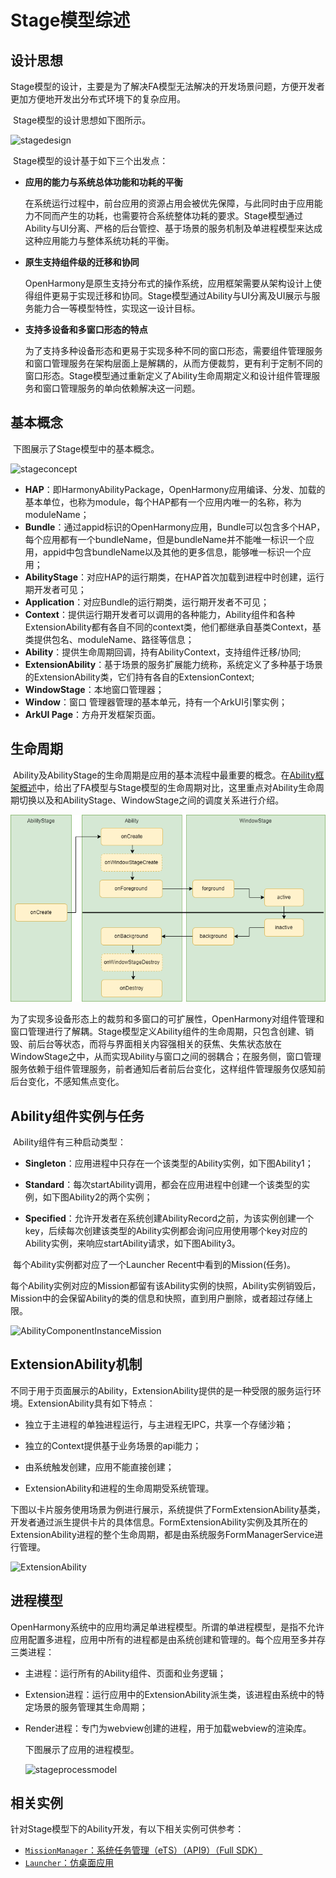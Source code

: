 # Stage模型综述

## 设计思想

​        Stage模型的设计，主要是为了解决FA模型无法解决的开发场景问题，方便开发者更加方便地开发出分布式环境下的复杂应用。

​        Stage模型的设计思想如下图所示。

![stagedesign](figures/stagedesign.png)

​        Stage模型的设计基于如下三个出发点：

- **应用的能力与系统总体功能和功耗的平衡**

  ​         在系统运行过程中，前台应用的资源占用会被优先保障，与此同时由于应用能力不同而产生的功耗，也需要符合系统整体功耗的要求。Stage模型通过Ability与UI分离、严格的后台管控、基于场景的服务机制及单进程模型来达成这种应用能力与整体系统功耗的平衡。

- **原生支持组件级的迁移和协同**

  ​        OpenHarmony是原生支持分布式的操作系统，应用框架需要从架构设计上使得组件更易于实现迁移和协同。Stage模型通过Ability与UI分离及UI展示与服务能力合一等模型特性，实现这一设计目标。

- **支持多设备和多窗口形态的特点**

  ​        为了支持多种设备形态和更易于实现多种不同的窗口形态，需要组件管理服务和窗口管理服务在架构层面上是解耦的，从而方便裁剪，更有利于定制不同的窗口形态。Stage模型通过重新定义了Ability生命周期定义和设计组件管理服务和窗口管理服务的单向依赖解决这一问题。


## 基本概念

​        下图展示了Stage模型中的基本概念。

![stageconcept](figures/stageconcept.png)

-  **HAP**：即HarmonyAbilityPackage，OpenHarmony应用编译、分发、加载的基本单位，也称为module，每个HAP都有一个应用内唯一的名称，称为moduleName；
-  **Bundle**：通过appid标识的OpenHarmony应用，Bundle可以包含多个HAP，每个应用都有一个bundleName，但是bundleName并不能唯一标识一个应用，appid中包含bundleName以及其他的更多信息，能够唯一标识一个应用；
-  **AbilityStage**：对应HAP的运行期类，在HAP首次加载到进程中时创建，运行期开发者可见；
-  **Application**：对应Bundle的运行期类，运行期开发者不可见；
-  **Context**：提供运行期开发者可以调用的各种能力，Ability组件和各种ExtensionAbility都有各自不同的context类，他们都继承自基类Context，基类提供包名、moduleName、路径等信息；
-  **Ability**：提供生命周期回调，持有AbilityContext，支持组件迁移/协同;
-  **ExtensionAbility**：基于场景的服务扩展能力统称，系统定义了多种基于场景的ExtensionAbility类，它们持有各自的ExtensionContext;
-  **WindowStage**：本地窗口管理器；
-  **Window**：窗口 管理器管理的基本单元，持有一个ArkUI引擎实例；
-  **ArkUI Page**：方舟开发框架页面。


## 生命周期

​        Ability及AbilityStage的生命周期是应用的基本流程中最重要的概念。在[Ability框架概述](ability-brief.md)中，给出了FA模型与Stage模型的生命周期对比，这里重点对Ability生命周期切换以及和AbilityStage、WindowStage之间的调度关系进行介绍。

![stageabilitylifecyclecallback](figures/stageabilitylifecyclecallback.png)

​        为了实现多设备形态上的裁剪和多窗口的可扩展性，OpenHarmony对组件管理和窗口管理进行了解耦。Stage模型定义Ability组件的生命周期，只包含创建、销毁、前后台等状态，而将与界面相关内容强相关的获焦、失焦状态放在WindowStage之中，从而实现Ability与窗口之间的弱耦合；在服务侧，窗口管理服务依赖于组件管理服务，前者通知后者前后台变化，这样组件管理服务仅感知前后台变化，不感知焦点变化。


## Ability组件实例与任务

​        Ability组件有三种启动类型：

+ **Singleton**：应用进程中只存在一个该类型的Ability实例，如下图Ability1；

+ **Standard**：每次startAbility调用，都会在应用进程中创建一个该类型的实例，如下图Ability2的两个实例；

+ **Specified**：允许开发者在系统创建AbilityRecord之前，为该实例创建一个key，后续每次创建该类型的Ability实例都会询问应用使用哪个key对应的Ability实例，来响应startAbility请求，如下图Ability3。

​        每个Ability实例都对应了一个Launcher Recent中看到的Mission(任务)。

​        每个Ability实例对应的Mission都留有该Ability实例的快照，Ability实例销毁后，Mission中的会保留Ability的类的信息和快照，直到用户删除，或者超过存储上限。

 ![AbilityComponentInstanceMission](figures/AbilityComponentInstanceMission.png)

## ExtensionAbility机制

​        不同于用于页面展示的Ability，ExtensionAbility提供的是一种受限的服务运行环境。ExtensionAbility具有如下特点：

- 独立于主进程的单独进程运行，与主进程无IPC，共享一个存储沙箱；

- 独立的Context提供基于业务场景的api能力；

- 由系统触发创建，应用不能直接创建；

- ExtensionAbility和进程的生命周期受系统管理。

​        下图以卡片服务使用场景为例进行展示，系统提供了FormExtensionAbility基类，开发者通过派生提供卡片的具体信息。FormExtensionAbility实例及其所在的ExtensionAbility进程的整个生命周期，都是由系统服务FormManagerService进行管理。

![ExtensionAbility](figures/ExtensionAbility.png)

## 进程模型

​        OpenHarmony系统中的应用均满足单进程模型。所谓的单进程模型，是指不允许应用配置多进程，应用中所有的进程都是由系统创建和管理的。每个应用至多并存三类进程：

- 主进程：运行所有的Ability组件、页面和业务逻辑；

- Extension进程：运行应用中的ExtensionAbility派生类，该进程由系统中的特定场景的服务管理其生命周期；

- Render进程：专门为webview创建的进程，用于加载webview的渲染库。

  下图展示了应用的进程模型。

  ![stageprocessmodel](figures/stageprocessmodel.png)
## 相关实例
针对Stage模型下的Ability开发，有以下相关实例可供参考：
- [`MissionManager`：系统任务管理（eTS）（API9）（Full SDK）](https://gitee.com/openharmony/applications_app_samples/tree/master/ability/MissionManager)
- [`Launcher`：仿桌面应用](https://gitee.com/openharmony/applications_app_samples/tree/master/ability/Launcher)
